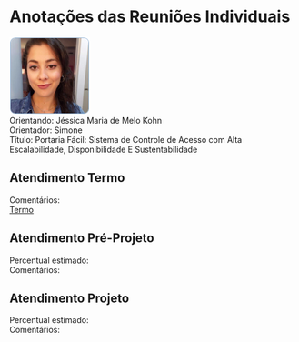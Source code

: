 # Anotações das Reuniões Individuais  

![foto](foto.png "foto")  
Orientando: Jéssica Maria de Melo Kohn  
Orientador: Simone  
Título: Portaria Fácil: Sistema de Controle de Acesso com Alta Escalabilidade, Disponibilidade E Sustentabilidade  

## Atendimento Termo  

Comentários:  
[Termo](Termo.pdf "Termo")  

## Atendimento Pré-Projeto  

Percentual estimado:  
Comentários:  

## Atendimento Projeto  

Percentual estimado:  
Comentários:  
